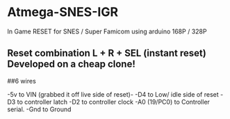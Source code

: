 # Atmega-SNES-IGR
In Game RESET for SNES / Super Famicom using arduino 168P / 328P

## Reset combination L + R + SEL (instant reset) Developed on a cheap clone!

##6 wires 

  -5v to VIN (grabbed it off live side of reset)- 
  -D4 to Low/ idle side of reset
  -D3 to controller latch
  -D2 to controller clock
  -A0 (19/PC0) to Controller serial.
  -Gnd to Ground
